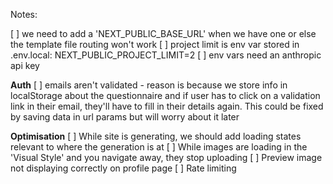 Notes:

[ ] we need to add a 'NEXT_PUBLIC_BASE_URL' when we have one or else the template file routing won't work
[ ] project limit is env var stored in .env.local: NEXT_PUBLIC_PROJECT_LIMIT=2
[ ] env vars need an anthropic api key

**Auth**
[ ] emails aren't validated - reason is because we store info in localStorage about the questionnaire and if user has to click on a validation link in their email, they'll have to fill in their details again. This could be fixed by saving data in url params but will worry about it later

**Optimisation**
[ ] While site is generating, we should add loading states relevant to where the generation is at
[ ] While images are loading in the 'Visual Style' and you navigate away, they stop uploading
[ ] Preview image not displaying correctly on profile page
[ ] Rate limiting
